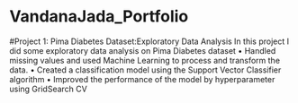 # VandanaJada_Portfolio

#Project 1: Pima Diabetes Dataset:Exploratory Data Analysis
In this project I did some exploratory data analysis on Pima Diabetes dataset
•	Handled missing values and used Machine Learning to process and transform the data.
•	Created a classification model using the Support Vector Classifier algorithm
•	Improved the performance of the model by hyperparameter using GridSearch CV 


